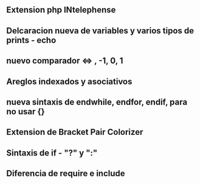 ## Extension php INtelephense

## Delcaracion nueva de variables y varios tipos de prints - echo

## nuevo comparador <=> , -1, 0, 1

## Areglos indexados y asociativos

## nueva sintaxis de endwhile, endfor, endif, para no usar {}

## Extension de Bracket Pair Colorizer

## Sintaxis de if - "?" y ":"

## Diferencia de require e include